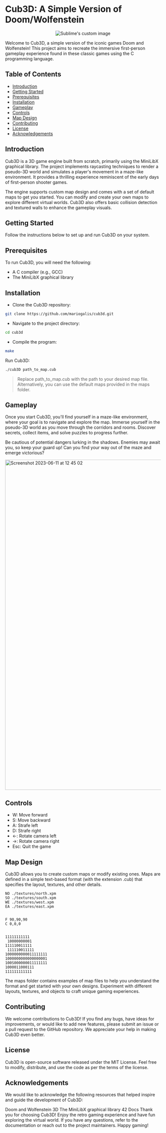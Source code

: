 # Cub3D: A Simple Version of Doom/Wolfenstein
<p align="center">
  <img src="https://github.com/mariogalis/cub3d/assets/44349256/9d339ace-766b-438b-9dbb-fd6a0dc96e70" alt="Sublime's custom image"/>
</p>

Welcome to Cub3D, a simple version of the iconic games Doom and Wolfenstein! This project aims to recreate the immersive first-person gameplay experience found in these classic games using the C programming language.

## Table of Contents
- [Introduction](introduction)
- [Getting Started](getting-started)
- [Prerequisites](prerequisites)
- [Installation](installation)
- [Gameplay](gameplay)
- [Controls](controls)
- [Map Design](map-desing)
- [Contributing](contributing)
- [License](license)
- [Acknowledgements](acknowledgements)

## Introduction
Cub3D is a 3D game engine built from scratch, primarily using the MiniLibX graphical library. The project implements raycasting techniques to render a pseudo-3D world and simulates a player's movement in a maze-like environment. It provides a thrilling experience reminiscent of the early days of first-person shooter games.

The engine supports custom map design and comes with a set of default maps to get you started. You can modify and create your own maps to explore different virtual worlds. Cub3D also offers basic collision detection and textured walls to enhance the gameplay visuals.

## Getting Started
Follow the instructions below to set up and run Cub3D on your system.

## Prerequisites
To run Cub3D, you will need the following:

- A C compiler (e.g., GCC)
- The MiniLibX graphical library

## Installation
- Clone the Cub3D repository:

```bash
git clone https://github.com/mariogalis/cub3d.git
```
- Navigate to the project directory:

```bash
cd cub3d
```
- Compile the program:
```bash
make
```
Run Cub3D:
```bash
./cub3D path_to_map.cub
```
> Replace path_to_map.cub with the path to your desired map file. Alternatively, you can use the default maps provided in the maps folder.

## Gameplay
Once you start Cub3D, you'll find yourself in a maze-like environment, where your goal is to navigate and explore the map. Immerse yourself in the pseudo-3D world as you move through the corridors and rooms. Discover secrets, collect items, and solve puzzles to progress further.

Be cautious of potential dangers lurking in the shadows. Enemies may await you, so keep your guard up! Can you find your way out of the maze and emerge victorious?

<img width="1067" alt="Screenshot 2023-06-11 at 12 45 02" src="https://github.com/mariogalis/cub3d/assets/44349256/85b843ff-96e0-4cf8-a301-625c9822116d">


## Controls
- W: Move forward
- S: Move backward
- A: Strafe left
- D: Strafe right
- ←: Rotate camera left
- →: Rotate camera right
- Esc: Quit the game

## Map Design
Cub3D allows you to create custom maps or modify existing ones. Maps are defined in a simple text-based format (with the extension .cub) that specifies the layout, textures, and other details.
```
NO ./textures/north.xpm
SO ./textures/south.xpm
WE ./textures/west.xpm
EA ./textures/east.xpm


F 90,90,90
C 0,0,0


11111111111
 10000000001
111110011111
 111110011111
1000000000011111111
1000000000000000001
100S000000011111111
1000011000111
111111111111

```
The maps folder contains examples of map files to help you understand the format and get started with your own designs. Experiment with different layouts, textures, and objects to craft unique gaming experiences.

## Contributing
We welcome contributions to Cub3D! If you find any bugs, have ideas for improvements, or would like to add new features, please submit an issue or a pull request to the GitHub repository. We appreciate your help in making Cub3D even better.

## License
Cub3D is open-source software released under the MIT License. Feel free to modify, distribute, and use the code as per the terms of the license.

## Acknowledgements
We would like to acknowledge the following resources that helped inspire and guide the development of Cub3D:

Doom and Wolfenstein 3D
The MiniLibX graphical library
42 Docs
Thank you for choosing Cub3D! Enjoy the retro gaming experience and have fun exploring the virtual world. If you have any questions, refer to the documentation or reach out to the project maintainers. Happy gaming!
